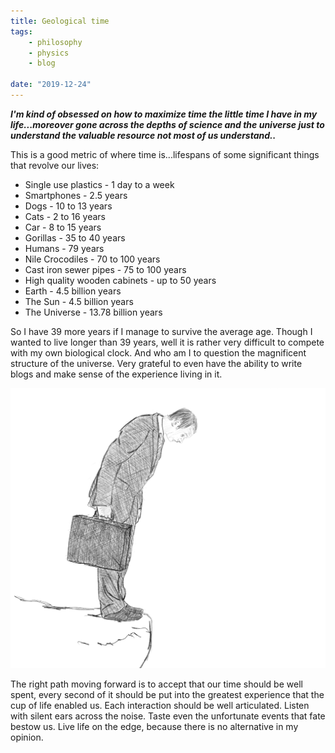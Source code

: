 ```yaml
---
title: Geological time
tags:
    - philosophy
    - physics
    - blog

date: "2019-12-24"
---
```



***I'm kind of obsessed on how to maximize time the little time I have in my life...moreover gone across the depths of science and the universe just to understand the valuable resource not most of us understand..***

This is a good metric of where time is...lifespans of some significant things that revolve our lives:
* Single use plastics - 1 day to a week
* Smartphones - 2.5 years
* Dogs - 10 to 13 years
* Cats - 2 to 16 years
* Car -  8 to 15 years
* Gorillas - 35 to 40 years
* Humans - 79 years 
* Nile Crocodiles - 70 to 100 years
* Cast iron sewer pipes - 75 to 100 years
* High quality wooden cabinets - up to 50 years
* Earth - 4.5 billion years
* The Sun - 4.5 billion years
* The Universe - 13.78 billion years

So I have 39 more years if I manage to survive the average age. Though I wanted to live longer than 39 years, well it is rather very difficult to compete with my own biological clock. And who am I to question the magnificent structure of the universe. Very grateful to even have the ability to write blogs and make sense of the experience living in it. 

![edge](edge.jpg)

The right path moving forward is to accept that our time should be well spent, every second of it should be put into the greatest experience that the cup of life enabled us. Each interaction should be well articulated. Listen with silent ears across the noise. Taste even the unfortunate events that fate bestow us. Live life on the edge, because there is no alternative in my opinion. 